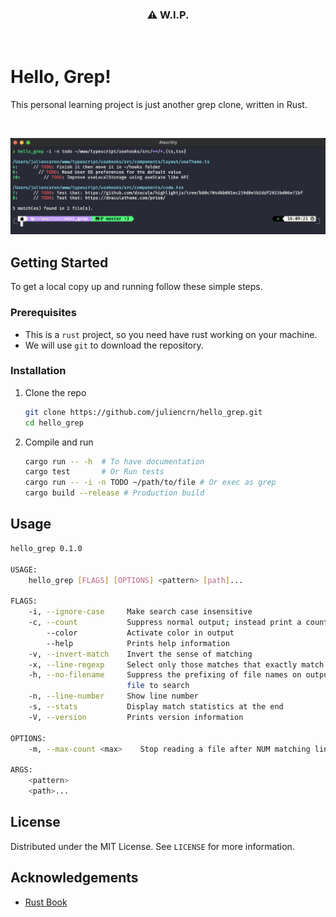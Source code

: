 <h3 align="center">
    ⚠️  W.I.P.
</h3>
<br /> 


# Hello, Grep!
This personal learning project is just another grep clone, written in Rust.

<br />

![alt](./assets/screenshot.png)

## Getting Started
To get a local copy up and running follow these simple steps.

### Prerequisites
- This is a `rust` project, so you need have rust working on your machine. 
- We will use `git` to download the repository.

### Installation
1. Clone the repo
   ```sh
   git clone https://github.com/juliencrn/hello_grep.git
   cd hello_grep 
   ```
2. Compile and run
   ```sh
   cargo run -- -h  # To have documentation
   cargo test       # Or Run tests
   cargo run -- -i -n TODO ~/path/to/file # Or exec as grep
   cargo build --release # Production build
   ```

## Usage
```sh
hello_grep 0.1.0

USAGE:
    hello_grep [FLAGS] [OPTIONS] <pattern> [path]...

FLAGS:
    -i, --ignore-case     Make search case insensitive
    -c, --count           Suppress normal output; instead print a count of matching lines for each input file
        --color           Activate color in output
        --help            Prints help information
    -v, --invert-match    Invert the sense of matching
    -x, --line-regexp     Select only those matches that exactly match the whole line
    -h, --no-filename     Suppress the prefixing of file names on output. This is the default when there is only one
                          file to search
    -n, --line-number     Show line number
    -s, --stats           Display match statistics at the end
    -V, --version         Prints version information

OPTIONS:
    -m, --max-count <max>    Stop reading a file after NUM matching lines [default: 1000]

ARGS:
    <pattern>
    <path>...
```

## License
Distributed under the MIT License. See `LICENSE` for more information.

## Acknowledgements
* [Rust Book](https://doc.rust-lang.org/book/)
